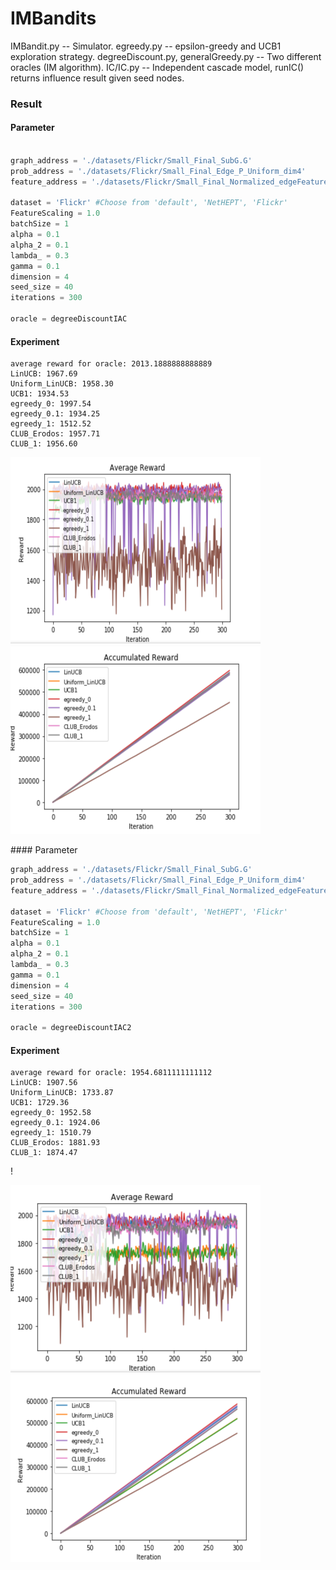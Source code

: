 # IMBandits

IMBandit.py -- Simulator.
egreedy.py -- epsilon-greedy and UCB1 exploration strategy.
degreeDiscount.py, generalGreedy.py -- Two different oracles (IM algorithm).
IC/IC.py -- Independent cascade model, runIC() returns influence result given seed nodes.

### Result

#### Parameter

```python

graph_address = './datasets/Flickr/Small_Final_SubG.G'
prob_address = './datasets/Flickr/Small_Final_Edge_P_Uniform_dim4'
feature_address = './datasets/Flickr/Small_Final_Normalized_edgeFeatures_uniform_dim4.dic'

dataset = 'Flickr' #Choose from 'default', 'NetHEPT', 'Flickr'
FeatureScaling = 1.0
batchSize = 1
alpha = 0.1
alpha_2 = 0.1 
lambda_ = 0.3
gamma = 0.1
dimension = 4
seed_size = 40
iterations = 300

oracle = degreeDiscountIAC
```

#### Experiment

```
average reward for oracle: 2013.1888888888889
LinUCB: 1967.69
Uniform_LinUCB: 1958.30
UCB1: 1934.53
egreedy_0: 1997.54
egreedy_0.1: 1934.25
egreedy_1: 1512.52
CLUB_Erodos: 1957.71
CLUB_1: 1956.60
```
<p float="left">
<img src="./SimulationResults/avgReward1.PNG" alt="alt text" width="400" height="300">
<img src="./SimulationResults/acuReward1.PNG" alt="alt text" width="400" height="300">
</p>
#### Parameter

```python
graph_address = './datasets/Flickr/Small_Final_SubG.G'
prob_address = './datasets/Flickr/Small_Final_Edge_P_Uniform_dim4'
feature_address = './datasets/Flickr/Small_Final_Normalized_edgeFeatures_uniform_dim4.dic'

dataset = 'Flickr' #Choose from 'default', 'NetHEPT', 'Flickr'
FeatureScaling = 1.0
batchSize = 1
alpha = 0.1
alpha_2 = 0.1 
lambda_ = 0.3
gamma = 0.1
dimension = 4
seed_size = 40
iterations = 300

oracle = degreeDiscountIAC2
```

#### Experiment

```
average reward for oracle: 1954.6811111111112
LinUCB: 1907.56
Uniform_LinUCB: 1733.87
UCB1: 1729.36
egreedy_0: 1952.58
egreedy_0.1: 1924.06
egreedy_1: 1510.79
CLUB_Erodos: 1881.93
CLUB_1: 1874.47
```

!<p float="left">
<img src="./SimulationResults/avgReward2.PNG" alt="alt text" width="400" height="300">
<img src="./SimulationResults/acuReward2.PNG" alt="alt text" width="400" height="300">
</p>
